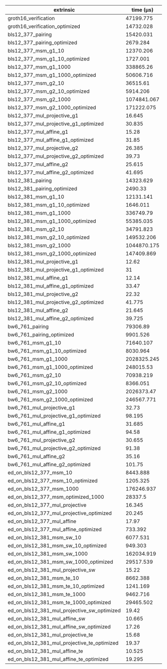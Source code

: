 | extrinsic                                   | time (µs)   |
| ------------------------------------------- | ----------- |
| groth16_verification                        | 47199.775   |
| groth16_verification_optimized              | 14732.028   |
| bls12_377_pairing                           | 15420.031   |
| bls12_377_pairing_optimized                 | 2679.284    |
| bls12_377_msm_g1_10                         | 12370.206   |
| bls12_377_msm_g1_10_optimized               | 1727.001    |
| bls12_377_msm_g1_1000                       | 338865.26   |
| bls12_377_msm_g1_1000_optimized             | 50606.716   |
| bls12_377_msm_g2_10                         | 36515.61    |
| bls12_377_msm_g2_10_optimized               | 5914.206    |
| bls12_377_msm_g2_1000                       | 1074841.067 |
| bls12_377_msm_g2_1000_optimized             | 171222.075  |
| bls12_377_mul_projective_g1                 | 16.645      |
| bls12_377_mul_projective_g1_optimized       | 30.835      |
| bls12_377_mul_affine_g1                     | 15.28       |
| bls12_377_mul_affine_g1_optimized           | 31.85       |
| bls12_377_mul_projective_g2                 | 26.385      |
| bls12_377_mul_projective_g2_optimized       | 39.73       |
| bls12_377_mul_affine_g2                     | 25.615      |
| bls12_377_mul_affine_g2_optimized           | 41.695      |
| bls12_381_pairing                           | 14323.629   |
| bls12_381_pairing_optimized                 | 2490.33     |
| bls12_381_msm_g1_10                         | 12131.141   |
| bls12_381_msm_g1_10_optimized               | 1646.011    |
| bls12_381_msm_g1_1000                       | 336749.79   |
| bls12_381_msm_g1_1000_optimized             | 55385.035   |
| bls12_381_msm_g2_10                         | 34791.823   |
| bls12_381_msm_g2_10_optimized               | 149532.206  |
| bls12_381_msm_g2_1000                       | 1044870.175 |
| bls12_381_msm_g2_1000_optimized             | 147409.869  |
| bls12_381_mul_projective_g1                 | 12.62       |
| bls12_381_mul_projective_g1_optimized       | 31          |
| bls12_381_mul_affine_g1                     | 12.14       |
| bls12_381_mul_affine_g1_optimized           | 33.47       |
| bls12_381_mul_projective_g2                 | 22.32       |
| bls12_381_mul_projective_g2_optimized       | 41.775      |
| bls12_381_mul_affine_g2                     | 21.645      |
| bls12_381_mul_affine_g2_optimized           | 39.725      |
| bw6_761_pairing                             | 79306.89    |
| bw6_761_pairing_optimized                   | 9901.526    |
| bw6_761_msm_g1_10                           | 71640.107   |
| bw6_761_msm_g1_10_optimized                 | 8030.964    |
| bw6_761_msm_g1_1000                         | 2028325.245 |
| bw6_761_msm_g1_1000_optimized               | 248015.53   |
| bw6_761_msm_g2_10                           | 70938.219   |
| bw6_761_msm_g2_10_optimized                 | 8366.051    |
| bw6_761_msm_g2_1000                         | 2026373.47  |
| bw6_761_msm_g2_1000_optimized               | 246567.771  |
| bw6_761_mul_projective_g1                   | 32.73       |
| bw6_761_mul_projective_g1_optimized         | 98.195      |
| bw6_761_mul_affine_g1                       | 31.685      |
| bw6_761_mul_affine_g1_optimized             | 94.58       |
| bw6_761_mul_projective_g2                   | 30.655      |
| bw6_761_mul_projective_g2_optimized         | 91.38       |
| bw6_761_mul_affine_g2                       | 35.16       |
| bw6_761_mul_affine_g2_optimized             | 101.75      |
| ed_on_bls12_377_msm_10                      | 8443.888    |
| ed_on_bls12_377_msm_10_optimized            | 1205.325    |
| ed_on_bls12_377_msm_1000                    | 176246.937  |
| ed_on_bls12_377_msm_optimized_1000          | 28337.5     |
| ed_on_bls12_377_mul_projective              | 16.345      |
| ed_on_bls12_377_mul_projective_optimized    | 20.245      |
| ed_on_bls12_377_mul_affine                  | 17.97       |
| ed_on_bls12_377_mul_affine_optimized        | 733.392     |
| ed_on_bls12_381_msm_sw_10                   | 6077.531    |
| ed_on_bls12_381_msm_sw_10_optimized         | 949.303     |
| ed_on_bls12_381_msm_sw_1000                 | 162034.919  |
| ed_on_bls12_381_msm_sw_1000_optimized       | 29517.539   |
| ed_on_bls12_381_mul_projective_sw           | 15.22       |
| ed_on_bls12_381_msm_te_10                   | 8662.388    |
| ed_on_bls12_381_msm_te_10_optimized         | 1241.169    |
| ed_on_bls12_381_msm_te_1000                 | 9462.716    |
| ed_on_bls12_381_msm_te_1000_optimized       | 29465.502   |
| ed_on_bls12_381_mul_projective_sw_optimized | 19.42       |
| ed_on_bls12_381_mul_affine_sw               | 10.665      |
| ed_on_bls12_381_mul_affine_sw_optimized     | 17.26       |
| ed_on_bls12_381_mul_projective_te           | 15.68       |
| ed_on_bls12_381_mul_projective_te_optimized | 19.37       |
| ed_on_bls12_381_mul_affine_te               | 10.525      |
| ed_on_bls12_381_mul_affine_te_optimized     | 19.295      |
